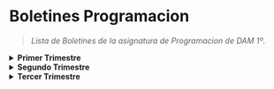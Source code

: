 <h1>Boletines Programacion</h1>
<blockquote><i>Lista de Boletines de la asignatura de Programacion de DAM 1º.</i></blockquote>
<details>
<summary> <b>Primer Trimestre</b> </summary>
<blockquote>
<details>
<summary>Boletines</summary>

<blockquote>
<details>
<summary>Boletin 2</summary>
<ul>
<li><a href="https://github.com/AlexFerMar/BoletinesProgramacionDAM/tree/main/PrimerTrimestre/Boletin02/Boletin2_1">Ejercicio 1</a></li>
<li><a href="https://github.com/AlexFerMar/BoletinesProgramacionDAM/tree/main/PrimerTrimestre/Boletin02/Boletin2_2">Ejercicio 2</a></li>
<li><a href="https://github.com/AlexFerMar/BoletinesProgramacionDAM/tree/main/PrimerTrimestre/Boletin02/Boletin2_3">Ejercicio 3</a></li>
<li><a href="https://github.com/AlexFerMar/BoletinesProgramacionDAM/tree/main/PrimerTrimestre/Boletin02/Boletin2_4">Ejercicio 4</a></li>
<li><a href="https://github.com/AlexFerMar/BoletinesProgramacionDAM/tree/main/PrimerTrimestre/Boletin02/Boletin2_5">Ejercicio 5</a></li>
</ul>
</details>
</blockquote>


<blockquote>
<details>
<summary>Boletin 3</summary>
<ul>
<li><a href="https://github.com/AlexFerMar/BoletinesProgramacionDAM/tree/main/PrimerTrimestre/Boletin03/Boletin3_1">Ejercicio 1</a></li>
<li><a href="https://github.com/AlexFerMar/BoletinesProgramacionDAM/tree/main/PrimerTrimestre/Boletin03/Boletin3_2">Ejercicio 2</a></li>
<li><a href="https://github.com/AlexFerMar/BoletinesProgramacionDAM/tree/main/PrimerTrimestre/Boletin03/Boletin3_3">Ejercicio 3</a></li>
<li><a href="https://github.com/AlexFerMar/BoletinesProgramacionDAM/tree/main/PrimerTrimestre/Boletin03/Boletin3_4">Ejercicio 4</a></li>
<li><a href="https://github.com/AlexFerMar/BoletinesProgramacionDAM/tree/main/PrimerTrimestre/Boletin03/Boletin3_5">Ejercicio 5</a></li>
</ul>
</details>
</blockquote>


<blockquote>
<details>
<summary>Boletin 4</summary>
<ul>
<li><a href="https://github.com/AlexFerMar/BoletinesProgramacionDAM/tree/main/PrimerTrimestre/Boletin04">Ejercicio 1</a></li>
</ul>
</details>
</blockquote>


<blockquote>
<details>
<summary>Boletin 5</summary>
<ul>
<li><a href="https://github.com/AlexFerMar/BoletinesProgramacionDAM/tree/main/PrimerTrimestre/Boletin05">Ejercicio 1</a></li>
</ul>
</details>
</blockquote>


<blockquote>
<details>
<summary>Boletin 6</summary>
<ul>
<li> <a href="https://github.com/AlexFerMar/BoletinesProgramacionDAM/tree/main/PrimerTrimestre/Boletin06/Boletin6_1">Ejercicio 1</a> </li>
<li><a href="https://github.com/AlexFerMar/BoletinesProgramacionDAM/tree/main/PrimerTrimestre/Boletin06/Boletin6_2">Ejercicio 2</a></li>
<li><a href="https://github.com/AlexFerMar/BoletinesProgramacionDAM/tree/main/PrimerTrimestre/Boletin06/Boletin6_3">Ejercicio 3</a></li>
</ul>
</details>
</blockquote>


<blockquote>
<details>
<summary>Boletin 7</summary>
<ul>
<li><a href="https://github.com/AlexFerMar/BoletinesProgramacionDAM/tree/main/PrimerTrimestre/Boletin07/Boletin7_1">Ejercicio 1</a></li>
<li><a href="https://github.com/AlexFerMar/BoletinesProgramacionDAM/tree/main/PrimerTrimestre/Boletin07/Boletin7_2">Ejercicio 2</a></li>
<li><a href="https://github.com/AlexFerMar/BoletinesProgramacionDAM/tree/main/PrimerTrimestre/Boletin07/Boletin7_3">Ejercicio 3</a></li>
<li><a href="https://github.com/AlexFerMar/BoletinesProgramacionDAM/tree/main/PrimerTrimestre/Boletin07/Boletin7_4">Ejercicio 4</a></li>
<li><a href="https://github.com/AlexFerMar/BoletinesProgramacionDAM/tree/main/PrimerTrimestre/Boletin07/Boletin7_5">Ejercicio 5</a></li>
</ul>
</details>
</blockquote>


<blockquote>
<details>
<summary>Boletin 8</summary>
<ul>
<li><a href="https://github.com/AlexFerMar/BoletinesProgramacionDAM/tree/main/PrimerTrimestre/Boletin08/boletin8_6">Ejercicio 6</a></li>
<li><a href="https://github.com/AlexFerMar/BoletinesProgramacionDAM/tree/main/PrimerTrimestre/Boletin08/boletin8_7">Ejercicio 7</a></li>
</ul>
</details>
</blockquote>


<blockquote>
<details>
<summary>Boletin 9</summary>
<ul>
<li><a href="https://github.com/AlexFerMar/BoletinesProgramacionDAM/tree/main/PrimerTrimestre/Boletin09/boletin9_1">Ejercicio 1</a></li>
<li><a href="https://github.com/AlexFerMar/BoletinesProgramacionDAM/tree/main/PrimerTrimestre/Boletin09/boletin9_2">Ejercicio 2</a></li>
<li><a href="https://github.com/AlexFerMar/BoletinesProgramacionDAM/tree/main/PrimerTrimestre/Boletin09/boletin9_3">Ejercicio 3</a></li>
<li><a href="https://github.com/AlexFerMar/BoletinesProgramacionDAM/tree/main/PrimerTrimestre/Boletin09/boletin9_4">Ejercicio 4</a></li>
<li><a href="https://github.com/AlexFerMar/BoletinesProgramacionDAM/tree/main/PrimerTrimestre/Boletin09/boletin9_5">Ejercicio 5</a></li>
</ul>
</details>
</blockquote>


<blockquote>
<details>
<summary>Boletin 11</summary>
<ul>
<li><a href="https://github.com/AlexFerMar/BoletinesProgramacionDAM/tree/main/PrimerTrimestre/Boletin11/boletin11_1">Ejercicio 1</a></li>
<li><a href="https://github.com/AlexFerMar/BoletinesProgramacionDAM/tree/main/PrimerTrimestre/Boletin11/boletin11_2">Ejercicio 2</a></li>
</ul>
</details>
</blockquote>


<blockquote>
<details>
<summary>Boletin 12</summary>
<ul>
<li><a href="https://github.com/AlexFerMar/BoletinesProgramacionDAM/tree/main/PrimerTrimestre/Boletin12">Ejercicio 1</a></li>
</ul>
</details>
</blockquote>


<blockquote>
<details>
<summary>Boletin 14</summary>
<ul>
<li><a href="https://github.com/AlexFerMar/BoletinesProgramacionDAM/tree/main/PrimerTrimestre/Boletin14">Ejercicio 1</a></li>
</ul>
</details>
</blockquote>


<blockquote>
<details>
<summary>Boletin 15</summary>
<ul>
<li><a href="https://github.com/AlexFerMar/BoletinesProgramacionDAM/tree/main/PrimerTrimestre/Boletin15">Ejercicio 1</a></li>
</ul>
</details>
</blockquote>


<blockquote>
<details>
<summary>Boletin 17</summary>
<ul>
<li><a href="https://github.com/AlexFerMar/BoletinesProgramacionDAM/tree/main/PrimerTrimestre/Boletin17">Ejercicio 1</a></li>
</ul>
</details>
</blockquote>


</details>

  
<details>
<summary>Boletines Extra</summary>


<blockquote>
<details>
<summary>Boletin Extra 1</summary>
<ul>
<li><a href="https://github.com/AlexFerMar/BoletinesProgramacionDAM/tree/main/PrimerTrimestre/BoletinExtra1/BoletinExtra1_1">Ejercicio 1</a></li>
<li><a href="https://github.com/AlexFerMar/BoletinesProgramacionDAM/tree/main/PrimerTrimestre/BoletinExtra1/BoletinExtra1_2">Ejercicio 2</a></li>
<li><a href="https://github.com/AlexFerMar/BoletinesProgramacionDAM/tree/main/PrimerTrimestre/BoletinExtra1/BoletinExtra1_3">Ejercicio 3</a></li>
</ul>
</details>
</blockquote>


<blockquote>
<details>
<summary>Boletin Extra 2</summary>
<ul>
<li><a href="https://github.com/AlexFerMar/BoletinesProgramacionDAM/tree/main/PrimerTrimestre/BoletinExtra2">Ejercicio 1</a></li>
</ul>
</details>
</blockquote>


<blockquote>
<details>
<summary>Boletin Extra 3</summary>
<ul>
<li><a href="https://github.com/AlexFerMar/BoletinesProgramacionDAM/tree/main/PrimerTrimestre/BoletinExtra3/BoletinExtra3_1">Ejercicio 1</a></li>
<li><a href="https://github.com/AlexFerMar/BoletinesProgramacionDAM/tree/main/PrimerTrimestre/BoletinExtra3/BoletinExtra3_2">Ejercicio 2</a></li>
</ul>
</details>
</blockquote>


<blockquote>
<details>
<summary>Boletin Extra 5</summary>
<ul>
<li><a href="https://github.com/AlexFerMar/BoletinesProgramacionDAM/tree/main/PrimerTrimestre/BoletinExtra5">Ejercicio 1</a></li>
</ul>
</details>
</blockquote>


<blockquote>
<details>
<summary>Boletin Extra Venres</summary>
<ul>
<li><a href="https://github.com/AlexFerMar/BoletinesProgramacionDAM/tree/main/PrimerTrimestre/BoletinExtraVenres/BoletinExtraVenres_1">Ejercicio 1</a></li>
<li><a href="https://github.com/AlexFerMar/BoletinesProgramacionDAM/tree/main/PrimerTrimestre/BoletinExtraVenres/BoletinExtraVenres_2">Ejercicio 2</a></li>
</ul>
</details>
</blockquote>


</details>
</blockquote>
</details>

<details>
<summary> <b>Segundo Trimestre</b> </summary>
<blockquote>
<details>
<summary>Boletines</summary>

<blockquote>
<details>
<summary>Boletin 18</summary>
<ul>
<li><a href="https://github.com/AlexFerMar/BoletinesProgramacionDAM/tree/main/SegundoTrimestre/Boletin18">Ejercicio 1</a></li>
</ul>
</details>
</blockquote>
 
<blockquote>
<details>
<summary>Boletin 19</summary>
<ul>
<li><a href="https://github.com/AlexFerMar/BoletinesProgramacionDAM/tree/main/SegundoTrimestre/Boletin19">Ejercicio 1</a></li>
</ul>
</details>
</blockquote>

<blockquote>
<details>
<summary>Boletin 20</summary>
<ul>
<li><a href="https://github.com/AlexFerMar/BoletinesProgramacionDAM/tree/main/SegundoTrimestre/Boletin20/Boletin20_1">Ejercicio 1</a></li>
<li><a href="https://github.com/AlexFerMar/BoletinesProgramacionDAM/tree/main/SegundoTrimestre/Boletin20/Boletin20_2">Ejercicio 2</a></li>
</ul>
</details>
</blockquote>
  
  <blockquote>
<details>
<summary>Boletin 21</summary>
<ul>
<li><a href="https://github.com/AlexFerMar/BoletinesProgramacionDAM/tree/main/SegundoTrimestre/Boletin21/Boletin21_1">Ejercicio 1</a></li>
<li><a href="https://github.com/AlexFerMar/BoletinesProgramacionDAM/tree/main/SegundoTrimestre/Boletin21/Boletin21_2">Ejercicio 2</a></li>
<li><a href="https://github.com/AlexFerMar/BoletinesProgramacionDAM/tree/main/SegundoTrimestre/Boletin21/Boletin21_3">Ejercicio 3</a></li>
<li><a href="https://github.com/AlexFerMar/BoletinesProgramacionDAM/tree/main/SegundoTrimestre/Boletin21/Boletin21_4">Ejercicio 4</a></li>
</ul>
</details>
</blockquote>
  
<blockquote>
<details>
<summary>Boletin 22</summary>
<ul>
<li><a href="https://github.com/AlexFerMar/BoletinesProgramacionDAM/tree/main/SegundoTrimestre/Boletin22">Ejercicio 1</a></li>
</ul>
</details>
</blockquote>
  
<blockquote>
<details>
<summary>Boletin 23</summary>
<ul>
<li><a href="https://github.com/AlexFerMar/BoletinesProgramacionDAM/tree/main/SegundoTrimestre/Boletin23">Ejercicio 1</a></li>
</ul>
</details>
</blockquote>
  
<blockquote>
<details>
<summary>ArrayListProductos</summary>
<ul>
<li><a href="https://github.com/AlexFerMar/BoletinesProgramacionDAM/tree/main/SegundoTrimestre/ArrayListProductos">Ejercicio 1</a></li>
</ul>
</details>
</blockquote>
  
<blockquote>
<details>
<summary>Boletin24</summary>
<ul>
<li><a href="https://github.com/AlexFerMar/BoletinesProgramacionDAM/tree/main/SegundoTrimestre/Boletin24">Ejercicio 1</a></li>
</ul>
</details>
</blockquote>

  
 
<blockquote>
<details>
<summary>Boletin25</summary>
<ul>
<li><a href="https://github.com/AlexFerMar/BoletinesProgramacionDAM/tree/main/SegundoTrimestre/Boletin25">Ejercicio 1</a></li>
</ul>
</details>
</blockquote>
 
  
  

</details>
  
</blockquote>

</details>

<details>
<summary> <b>Tercer Trimestre</b> </summary>
<blockquote>
<details>
<summary>Boletines</summary>

<blockquote>
<details>
<summary>Boletin 26</summary>
<ul>
<li><a href="https://github.com/AlexFerMar/BoletinesProgramacionDAM/tree/main/TercerTrimestre/Boletin26">Ejercicio 1</a></li>
</ul>
</details>
</blockquote>
  
<blockquote>
<details>
<summary>Boletin 27</summary>
<ul>
<li><a href="https://github.com/AlexFerMar/BoletinesProgramacionDAM/tree/main/TercerTrimestre/Boletin27">Ejercicio 1</a></li>
</ul>
</details>
</blockquote>  
  
<blockquote>
<details>
<summary>Boletin 28</summary>
<ul>
<li><a href="https://github.com/AlexFerMar/BoletinesProgramacionDAM/tree/main/TercerTrimestre/Boletin28/Boletin28_1">Ejercicio 1</a></li>
<li><a href="https://github.com/AlexFerMar/BoletinesProgramacionDAM/tree/main/TercerTrimestre/Boletin28/Boletin28_2">Ejercicio 2</a></li>
</ul>
</details>
</blockquote>  
  
<blockquote>
<details>
<summary>Boletin 29</summary>
<ul>
<li><a href="https://github.com/AlexFerMar/BoletinesProgramacionDAM/tree/main/TercerTrimestre/Boletin29">Ejercicio 1</a></li>
</ul>
</details>
</blockquote>

  
<blockquote>
<details>
<summary>Boletin 30</summary>
<ul>
<li><a href="https://github.com/AlexFerMar/BoletinesProgramacionDAM/tree/main/TercerTrimestre/Boletin30">Ejercicio 1</a></li>
</ul>
</details>
</blockquote>
  
  

</details>
  
<details>
<summary>Boletines Extra</summary>


<blockquote>
<details>
<summary>Boletin Extra 1</summary>
<ul>
<li><a href="">Ejercicio 1</a></li>
</ul>
</details>
</blockquote>

  
  
  
  

</details>
</blockquote>
</details>
  
  
  
</details>
  
  
</blockquote>
</details>

</blockquote>
</details>


